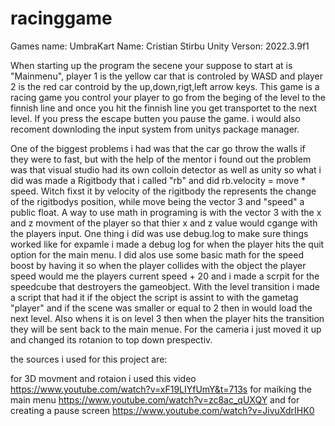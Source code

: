 # racinggame

Games name: UmbraKart 
Name: Cristian Stirbu
Unity Verson: 2022.3.9f1

When starting up the program the secene your suppose to start at is "Mainmenu", player 1 is the yellow car that is controled by WASD and player 2 is the red car controid by the up,down,rigt,left arrow keys. This game is a racing game you control your player to go from the beging of the level to the finnish line and once you hit the finnish line you get transportet to the next level. If you press the escape butten you pause the game. i would also recoment downloding the input system from unitys package manager. 

One of the biggest problems i had was that the car go throw the walls if they were to fast, but with the help of the mentor i found out the problem was that visual studio had its own colloin detector as well as unity so what i did was made a Rigitbody that i called "rb" and did rb.velocity = move * speed. Witch fixst it by velocity of the rigitbody the represents the change of the rigitbodys position, while move being the vector 3 and "speed" a public float. A way to use math in programing is with the vector 3 with the x and z movment of the player so that thier x and z value would cgange with the players input. One thing i did was use debug.log to make sure things worked like for expamle i made a debug log for when the player hits the quit option for the main menu. I did alos use some basic math for the speed boost by having it so when the player collides with the object the player speed would me the players current speed + 20 and i made a scrpit for the speedcube that destroyers the gameobject. With the level transition i made a script that had it if the object the script is assint to with the gametag "player" and if the scene was smaller or equal to 2 then in would load the next level. Also whens it is on level 3 then when the player hits the transition they will be sent back to the main menue. For the cameria i just moved it up and changed its rotanion to top down prespectiv. 

the sources i used for this project are: 

for 3D movment and rotaion i used this video https://www.youtube.com/watch?v=xF19LIYfUmY&t=713s 
for maiking the main menu https://www.youtube.com/watch?v=zc8ac_qUXQY
and for creating a pause screen https://www.youtube.com/watch?v=JivuXdrIHK0 
